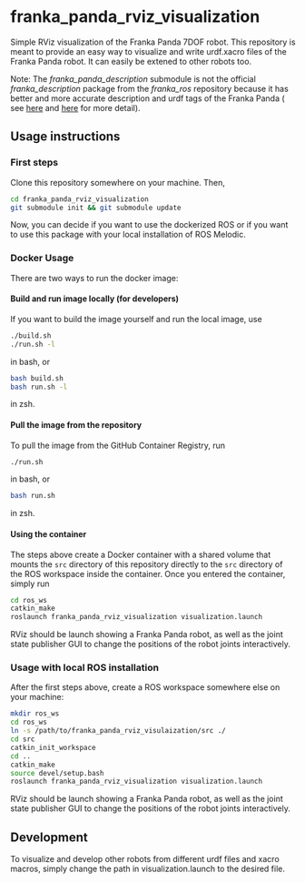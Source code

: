 # franka_panda_rviz_visualization

Simple RViz visualization of the Franka Panda 7DOF robot. This repository is meant to provide an easy way to visualize
and write urdf.xacro files of the Franka Panda robot. It can easily be extened to other robots too.

Note: The *franka_panda_description* submodule is not the official *franka_description* package from the *franka_ros*
repository because it has better and more accurate description and urdf tags of the Franka Panda (
see [here](https://github.com/justagist/franka_panda_description)
and [here](https://hal.inria.fr/hal-02265293/document) for more detail).

## Usage instructions

### First steps

Clone this repository somewhere on your machine. Then,

```bash
cd franka_panda_rviz_visualization
git submodule init && git submodule update
```

Now, you can decide if you want to use the dockerized ROS or if you want to use this package with your local
installation of ROS Melodic.

### Docker Usage

There are two ways to run the docker image:

#### Build and run image locally (for developers)
If you want to build the image yourself and run the local image, use
```bash
./build.sh
./run.sh -l
```
in bash, or 

```bash
bash build.sh
bash run.sh -l
```
in zsh.

#### Pull the image from the repository
To pull the image from the GitHub Container Registry, run
```bash
./run.sh
```
in bash, or

```bash
bash run.sh
```
in zsh.

#### Using the container

The steps above create a Docker container with a shared volume that mounts the `src` directory of this repository directly to
the `src` directory of the ROS workspace inside the container. Once you entered the container, simply run

```bash
cd ros_ws
catkin_make
roslaunch franka_panda_rviz_visualization visualization.launch
```

RViz should be launch showing a Franka Panda robot, as well as the joint state publisher GUI to change the positions of
the robot joints interactively.

### Usage with local ROS installation

After the first steps above, create a ROS workspace somewhere else on your machine:

```bash
mkdir ros_ws
cd ros_ws
ln -s /path/to/franka_panda_rviz_visulaization/src ./
cd src
catkin_init_workspace
cd ..
catkin_make
source devel/setup.bash
roslaunch franka_panda_rviz_visualization visualization.launch
```

RViz should be launch showing a Franka Panda robot, as well as the joint state publisher GUI to change the positions of
the robot joints interactively.

## Development

To visualize and develop other robots from different urdf files and xacro macros, simply change the path in
visualization.launch to the desired file.
